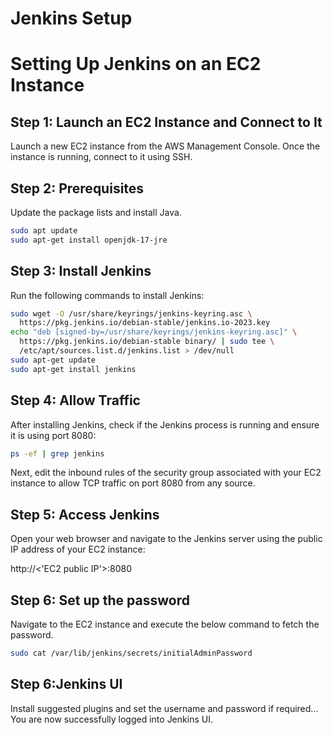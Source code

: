 # Jenkins Setup

# Setting Up Jenkins on an EC2 Instance

## Step 1: Launch an EC2 Instance and Connect to It
Launch a new EC2 instance from the AWS Management Console. Once the instance is running, connect to it using SSH.

## Step 2: Prerequisites
Update the package lists and install Java.

```sh
sudo apt update
sudo apt-get install openjdk-17-jre
```
## Step 3: Install Jenkins
Run the following commands to install Jenkins:

```sh
sudo wget -O /usr/share/keyrings/jenkins-keyring.asc \
  https://pkg.jenkins.io/debian-stable/jenkins.io-2023.key
echo "deb [signed-by=/usr/share/keyrings/jenkins-keyring.asc]" \
  https://pkg.jenkins.io/debian-stable binary/ | sudo tee \
  /etc/apt/sources.list.d/jenkins.list > /dev/null
sudo apt-get update
sudo apt-get install jenkins
```
## Step 4: Allow Traffic
After installing Jenkins, check if the Jenkins process is running and ensure it is using port 8080:

```sh
ps -ef | grep jenkins
```

Next, edit the inbound rules of the security group associated with your EC2 instance to allow TCP traffic on port 8080 from any source.

## Step 5: Access Jenkins
Open your web browser and navigate to the Jenkins server using the public IP address of your EC2 instance:

http://<'EC2 public IP'>:8080

## Step 6: Set up the password
Navigate to the EC2 instance and execute the below command to fetch the password.

```sh
sudo cat /var/lib/jenkins/secrets/initialAdminPassword
```

## Step 6:Jenkins UI

Install suggested plugins and set the username and password if required...
You are now successfully logged into Jenkins UI.
